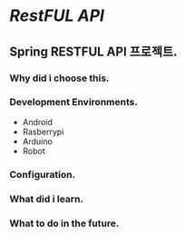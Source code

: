 # *RestFUL API*
## Spring RESTFUL API 프로젝트.

### Why did i choose this.

### Development Environments.
- Android
- Rasberrypi
- Arduino
- Robot

### Configuration.


### What did i learn.

### What to do in the future.
